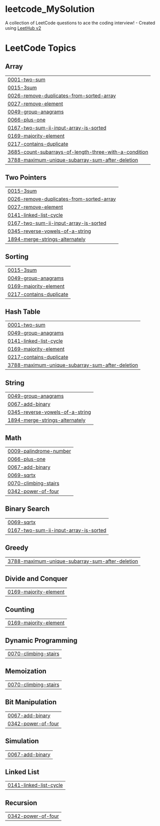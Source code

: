 # leetcode_MySolution
A collection of LeetCode questions to ace the coding interview! - Created using [LeetHub v2](https://github.com/arunbhardwaj/LeetHub-2.0)

<!---LeetCode Topics Start-->
# LeetCode Topics
## Array
|  |
| ------- |
| [0001-two-sum](https://github.com/AMAIDI-MOHAMED/leetcode_MySolution/tree/master/0001-two-sum) |
| [0015-3sum](https://github.com/AMAIDI-MOHAMED/leetcode_MySolution/tree/master/0015-3sum) |
| [0026-remove-duplicates-from-sorted-array](https://github.com/AMAIDI-MOHAMED/leetcode_MySolution/tree/master/0026-remove-duplicates-from-sorted-array) |
| [0027-remove-element](https://github.com/AMAIDI-MOHAMED/leetcode_MySolution/tree/master/0027-remove-element) |
| [0049-group-anagrams](https://github.com/AMAIDI-MOHAMED/leetcode_MySolution/tree/master/0049-group-anagrams) |
| [0066-plus-one](https://github.com/AMAIDI-MOHAMED/leetcode_MySolution/tree/master/0066-plus-one) |
| [0167-two-sum-ii-input-array-is-sorted](https://github.com/AMAIDI-MOHAMED/leetcode_MySolution/tree/master/0167-two-sum-ii-input-array-is-sorted) |
| [0169-majority-element](https://github.com/AMAIDI-MOHAMED/leetcode_MySolution/tree/master/0169-majority-element) |
| [0217-contains-duplicate](https://github.com/AMAIDI-MOHAMED/leetcode_MySolution/tree/master/0217-contains-duplicate) |
| [3685-count-subarrays-of-length-three-with-a-condition](https://github.com/AMAIDI-MOHAMED/leetcode_MySolution/tree/master/3685-count-subarrays-of-length-three-with-a-condition) |
| [3788-maximum-unique-subarray-sum-after-deletion](https://github.com/AMAIDI-MOHAMED/leetcode_MySolution/tree/master/3788-maximum-unique-subarray-sum-after-deletion) |
## Two Pointers
|  |
| ------- |
| [0015-3sum](https://github.com/AMAIDI-MOHAMED/leetcode_MySolution/tree/master/0015-3sum) |
| [0026-remove-duplicates-from-sorted-array](https://github.com/AMAIDI-MOHAMED/leetcode_MySolution/tree/master/0026-remove-duplicates-from-sorted-array) |
| [0027-remove-element](https://github.com/AMAIDI-MOHAMED/leetcode_MySolution/tree/master/0027-remove-element) |
| [0141-linked-list-cycle](https://github.com/AMAIDI-MOHAMED/leetcode_MySolution/tree/master/0141-linked-list-cycle) |
| [0167-two-sum-ii-input-array-is-sorted](https://github.com/AMAIDI-MOHAMED/leetcode_MySolution/tree/master/0167-two-sum-ii-input-array-is-sorted) |
| [0345-reverse-vowels-of-a-string](https://github.com/AMAIDI-MOHAMED/leetcode_MySolution/tree/master/0345-reverse-vowels-of-a-string) |
| [1894-merge-strings-alternately](https://github.com/AMAIDI-MOHAMED/leetcode_MySolution/tree/master/1894-merge-strings-alternately) |
## Sorting
|  |
| ------- |
| [0015-3sum](https://github.com/AMAIDI-MOHAMED/leetcode_MySolution/tree/master/0015-3sum) |
| [0049-group-anagrams](https://github.com/AMAIDI-MOHAMED/leetcode_MySolution/tree/master/0049-group-anagrams) |
| [0169-majority-element](https://github.com/AMAIDI-MOHAMED/leetcode_MySolution/tree/master/0169-majority-element) |
| [0217-contains-duplicate](https://github.com/AMAIDI-MOHAMED/leetcode_MySolution/tree/master/0217-contains-duplicate) |
## Hash Table
|  |
| ------- |
| [0001-two-sum](https://github.com/AMAIDI-MOHAMED/leetcode_MySolution/tree/master/0001-two-sum) |
| [0049-group-anagrams](https://github.com/AMAIDI-MOHAMED/leetcode_MySolution/tree/master/0049-group-anagrams) |
| [0141-linked-list-cycle](https://github.com/AMAIDI-MOHAMED/leetcode_MySolution/tree/master/0141-linked-list-cycle) |
| [0169-majority-element](https://github.com/AMAIDI-MOHAMED/leetcode_MySolution/tree/master/0169-majority-element) |
| [0217-contains-duplicate](https://github.com/AMAIDI-MOHAMED/leetcode_MySolution/tree/master/0217-contains-duplicate) |
| [3788-maximum-unique-subarray-sum-after-deletion](https://github.com/AMAIDI-MOHAMED/leetcode_MySolution/tree/master/3788-maximum-unique-subarray-sum-after-deletion) |
## String
|  |
| ------- |
| [0049-group-anagrams](https://github.com/AMAIDI-MOHAMED/leetcode_MySolution/tree/master/0049-group-anagrams) |
| [0067-add-binary](https://github.com/AMAIDI-MOHAMED/leetcode_MySolution/tree/master/0067-add-binary) |
| [0345-reverse-vowels-of-a-string](https://github.com/AMAIDI-MOHAMED/leetcode_MySolution/tree/master/0345-reverse-vowels-of-a-string) |
| [1894-merge-strings-alternately](https://github.com/AMAIDI-MOHAMED/leetcode_MySolution/tree/master/1894-merge-strings-alternately) |
## Math
|  |
| ------- |
| [0009-palindrome-number](https://github.com/AMAIDI-MOHAMED/leetcode_MySolution/tree/master/0009-palindrome-number) |
| [0066-plus-one](https://github.com/AMAIDI-MOHAMED/leetcode_MySolution/tree/master/0066-plus-one) |
| [0067-add-binary](https://github.com/AMAIDI-MOHAMED/leetcode_MySolution/tree/master/0067-add-binary) |
| [0069-sqrtx](https://github.com/AMAIDI-MOHAMED/leetcode_MySolution/tree/master/0069-sqrtx) |
| [0070-climbing-stairs](https://github.com/AMAIDI-MOHAMED/leetcode_MySolution/tree/master/0070-climbing-stairs) |
| [0342-power-of-four](https://github.com/AMAIDI-MOHAMED/leetcode_MySolution/tree/master/0342-power-of-four) |
## Binary Search
|  |
| ------- |
| [0069-sqrtx](https://github.com/AMAIDI-MOHAMED/leetcode_MySolution/tree/master/0069-sqrtx) |
| [0167-two-sum-ii-input-array-is-sorted](https://github.com/AMAIDI-MOHAMED/leetcode_MySolution/tree/master/0167-two-sum-ii-input-array-is-sorted) |
## Greedy
|  |
| ------- |
| [3788-maximum-unique-subarray-sum-after-deletion](https://github.com/AMAIDI-MOHAMED/leetcode_MySolution/tree/master/3788-maximum-unique-subarray-sum-after-deletion) |
## Divide and Conquer
|  |
| ------- |
| [0169-majority-element](https://github.com/AMAIDI-MOHAMED/leetcode_MySolution/tree/master/0169-majority-element) |
## Counting
|  |
| ------- |
| [0169-majority-element](https://github.com/AMAIDI-MOHAMED/leetcode_MySolution/tree/master/0169-majority-element) |
## Dynamic Programming
|  |
| ------- |
| [0070-climbing-stairs](https://github.com/AMAIDI-MOHAMED/leetcode_MySolution/tree/master/0070-climbing-stairs) |
## Memoization
|  |
| ------- |
| [0070-climbing-stairs](https://github.com/AMAIDI-MOHAMED/leetcode_MySolution/tree/master/0070-climbing-stairs) |
## Bit Manipulation
|  |
| ------- |
| [0067-add-binary](https://github.com/AMAIDI-MOHAMED/leetcode_MySolution/tree/master/0067-add-binary) |
| [0342-power-of-four](https://github.com/AMAIDI-MOHAMED/leetcode_MySolution/tree/master/0342-power-of-four) |
## Simulation
|  |
| ------- |
| [0067-add-binary](https://github.com/AMAIDI-MOHAMED/leetcode_MySolution/tree/master/0067-add-binary) |
## Linked List
|  |
| ------- |
| [0141-linked-list-cycle](https://github.com/AMAIDI-MOHAMED/leetcode_MySolution/tree/master/0141-linked-list-cycle) |
## Recursion
|  |
| ------- |
| [0342-power-of-four](https://github.com/AMAIDI-MOHAMED/leetcode_MySolution/tree/master/0342-power-of-four) |
<!---LeetCode Topics End-->